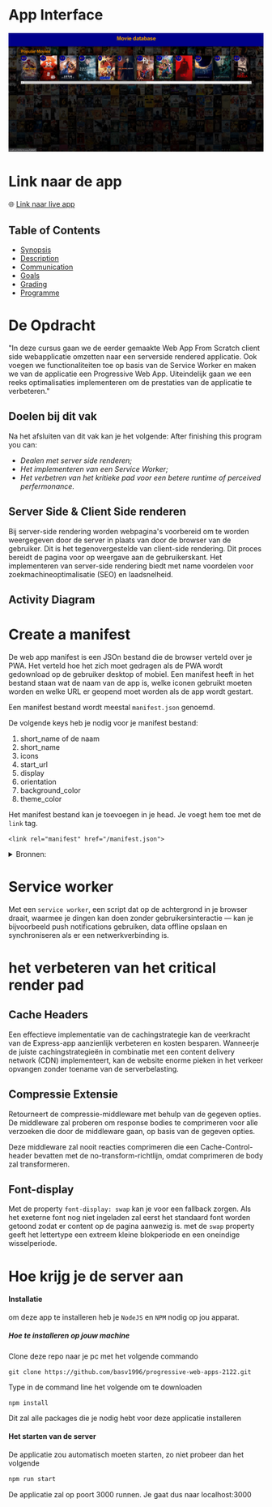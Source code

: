 # App Interface

![Interface van de app](https://raw.githubusercontent.com/basv1996/progressive-web-apps-2122/main/docs/img/MovieDataBase_homescreen.png)

# Link naar de app
:globe_with_meridians: [Link naar live app](https://basv1996.github.io/web-app-from-scratch-2122/spa/) 

## Table of Contents
- [Synopsis](#synopsis)
- [Description](#description)
- [Communication](#communication)
- [Goals](#goals)
- [Grading](#grading)
- [Programme](#programme)

# De Opdracht
"In deze cursus gaan we de eerder gemaakte Web App From Scratch client side webapplicatie omzetten naar een serverside rendered applicatie. Ook voegen we functionaliteiten toe op basis van de Service Worker en maken we van de applicatie een Progressive Web App. Uiteindelijk gaan we een reeks optimalisaties  implementeren om de prestaties van de applicatie te verbeteren."

## Doelen bij dit vak
Na het afsluiten van dit vak kan je het volgende:
After finishing this program you can:
- _Dealen met server side renderen;_
- _Het implementeren van een Service Worker;_
- _Het verbetren van het kritieke pad voor een betere runtime of perceived perfermonance._


## Server Side & Client Side renderen
Bij server-side rendering worden webpagina's voorbereid om te worden weergegeven door de server in plaats van door de browser van de gebruiker. Dit is het tegenovergestelde van client-side rendering. Dit proces bereidt de pagina voor op weergave aan de gebruikerskant. Het implementeren van server-side rendering biedt met name voordelen voor zoekmachineoptimalisatie (SEO) en laadsnelheid.

## Activity Diagram



# Create a manifest

De web app manifest is een JSOn bestand die de browser verteld over je PWA. Het verteld hoe het zich moet gedragen als de PWA wordt gedownload op de gebruiker desktop of mobiel. Een manifest heeft in het bestand staan wat de naam van de app is, welke iconen gebruikt moeten worden en welke URL er geopend moet worden als de app wordt gestart.

Een manifest bestand wordt meestal <code>manifest.json</code> genoemd.

De volgende keys heb je nodig voor je manifest bestand:
1. short_name of de naam
2. short_name
3. icons
4. start_url
5. display
6. orientation
7. background_color
8. theme_color

Het manifest bestand kan je toevoegen in je head. Je voegt hem toe met de `link` tag.

```
<link rel="manifest" href="/manifest.json">
```

<details>
<summary>Bronnen:</summary>
https://web.dev/add-manifest/#:~:text=The%20web%20app%20manifest%20is,when%20the%20app%20is%20launched.
</details>

# Service worker
Met een `service worker`, een script dat op de achtergrond in je browser draait, waarmee je dingen kan doen zonder gebruikersinteractie — kan je bijvoorbeeld push notifications gebruiken, data offline opslaan en synchroniseren als er een netwerkverbinding is.

# het verbeteren van het critical render pad
## Cache Headers
Een effectieve implementatie van de cachingstrategie kan de veerkracht van de Express-app aanzienlijk verbeteren en kosten besparen. Wanneerje de juiste cachingstrategieën in combinatie met een content delivery network (CDN) implementeert, kan de website enorme pieken in het verkeer opvangen zonder toename van de serverbelasting.

## Compressie Extensie
Retourneert de compressie-middleware met behulp van de gegeven opties. De middleware zal proberen om response bodies te comprimeren voor alle verzoeken die door de middleware gaan, op basis van de gegeven opties.

Deze middleware zal nooit reacties comprimeren die een Cache-Control-header bevatten met de no-transform-richtlijn, omdat comprimeren de body zal transformeren.

## Font-display
Met de property `font-display: swap` kan je voor een fallback zorgen. Als het exeterne font nog niet ingeladen zal eerst het standaard font worden getoond zodat er content op de pagina aanwezig is. met de `swap` property geeft het lettertype een extreem kleine blokperiode en een oneindige wisselperiode.


# Hoe krijg je de server aan
#### Installatie
om deze app te installeren heb je `NodeJS` en `NPM` nodig op jou apparat.

##### Hoe te installeren op jouw machine

Clone deze repo naar je pc met het volgende commando

```
git clone https://github.com/basv1996/progressive-web-apps-2122.git
```
Type in de command line het volgende om te downloaden 

```
npm install
```
Dit zal alle packages die je nodig hebt voor deze applicatie installeren


#### Het starten van de server
De applicatie zou automatisch moeten starten, zo niet probeer dan het volgende

```bash
npm run start
```
De applicatie zal op poort 3000 runnen. Je gaat dus naar localhost:3000












<!-- Here are some hints for your project! -->

<!-- Start out with a title and a description -->

<!-- Add a nice image here at the end of the week, showing off your shiny frontend 📸 -->

<!-- Add a link to your live demo in Github Pages 🌐-->

<!-- replace the code in the /docs folder with your own, so you can showcase your work with GitHub Pages 🌍 -->

<!-- Maybe a table of contents here? 📚 -->

<!-- ☝️ replace this description with a description of your own work -->

<!-- How about a section that describes how to install this project? 🤓 -->

<!-- ...but how does one use this project? What are its features 🤔 -->

<!-- ...you should implement an explanation of client- server rendering choices 🍽 -->

<!-- ...and an activity diagram including the Service Worker 📈 -->

<!-- This would be a good place for a list of enhancements to optimize the critical render path implemented your app  -->

<!-- Maybe a checklist of done stuff and stuff still on your wishlist? ✅ -->

<!-- We all stand on the shoulders of giants, please link all the sources you used in to create this project. -->

<!-- How about a license here? When in doubt use GNU GPL v3. 📜  -->
